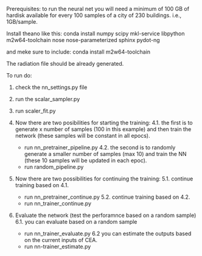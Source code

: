 
Prerequisites:
to run the neural net you will need a minimum of 100 GB of hardisk available
for every 100 samples of a city of 230 buildings. i.e., 1GB/sample.

Install theano like this:
conda install numpy scipy mkl-service libpython m2w64-toolchain nose nose-parameterized sphinx pydot-ng

 and meke sure to include: conda install m2w64-toolchain

The radiation file should be already generated.

To run do:
1. check the nn_settings.py file
2. run the scalar_sampler.py
3. run scaler_fit.py

4. Now there are two posibilities for starting the training:
4.1. the first is to generate x number of samples (100 in this example)
and then train the network (these samples will be constant in all epocs).
    - run nn_pretrainer_pipeline.py
4.2. the second is to randomly generate a smaller number of samples (max 10)
and train the NN (these 10 samples will be updated in each epoc).
    - run random_pipeline.py
5. Now there are two possibilities for continuing the training:
5.1. continue training based on 4.1.
    - run nn_pretrainer_continue.py
5.2. continue training based on 4.2.
    - run nn_trainer_continue.py
6. Evaluate the network (test the perforamnce based on a random sample)
6.1. you can evaluate based on a random sample
    - run nn_trainer_evaluate.py
6.2 you can estimate the outputs based on the current inputs of CEA.
    - run nn-trainer_estimate.py

